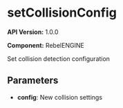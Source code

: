 # setCollisionConfig

**API Version:** 1.0.0

**Component:** RebelENGINE

Set collision detection configuration

## Parameters

- **config**: New collision settings

